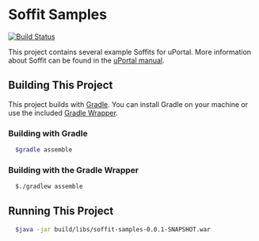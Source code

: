 # Soffit Samples

[![Build Status](https://travis-ci.org/uPortal-Project/soffit-samples.svg?branch=master)](https://travis-ci.org/uPortal-Project/soffit-samples)

This project contains several example Soffits for uPortal.  More information
about Soffit can be found in the [uPortal manual](https://jasig.github.io/uPortal/developer/soffits/).

## Building This Project

This project builds with [Gradle](https://gradle.org/).  You can install Gradle
on your machine or use the included [Gradle Wrapper](https://docs.gradle.org/current/userguide/gradle_wrapper.html).

### Building with Gradle

```bash
  $gradle assemble
```

### Building with the Gradle Wrapper

```bash
  $./gradlew assemble
```

## Running This Project

```bash
  $java -jar build/libs/soffit-samples-0.0.1-SNAPSHOT.war
```
